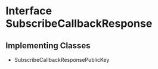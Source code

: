 

# Interface SubscribeCallbackResponse

## Implementing Classes

* SubscribeCallbackResponsePublicKey


